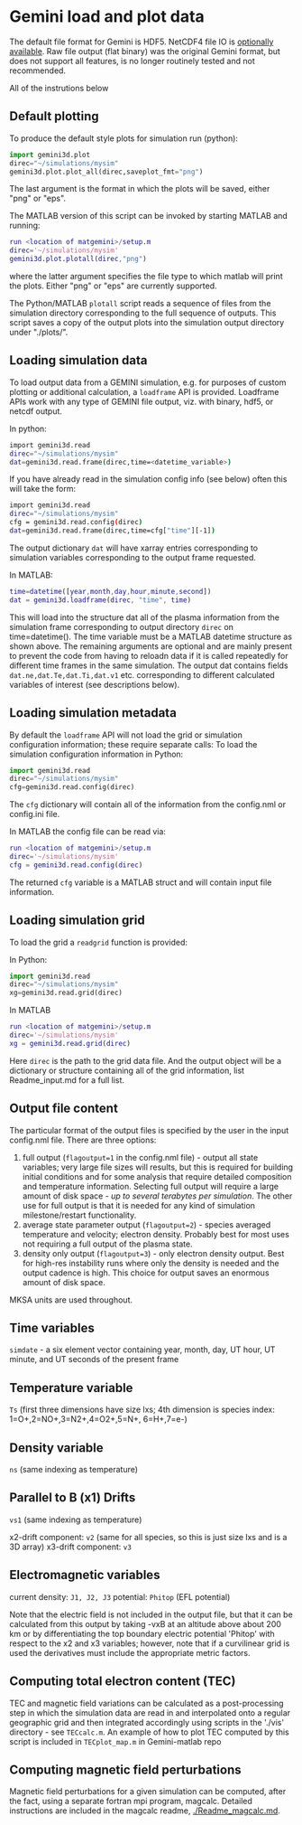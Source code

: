 # Gemini load and plot data

The default file format for Gemini is HDF5.  NetCDF4 file IO is [optionally available](./Readme_cmake.md).  Raw file output (flat binary) was the original Gemini format, but does not support all features, is no longer routinely tested and not recommended.

All of the instrutions below

## Default plotting

To produce the default style plots for simulation run (python):

```python
import gemini3d.plot
direc="~/simulations/mysim"
gemini3d.plot.plot_all(direc,saveplot_fmt="png")
```
The last argument is the format in which the plots will be saved, either "png" or "eps".  

The MATLAB version of this script can be invoked by starting MATLAB and running:

```matlab
run <location of matgemini>/setup.m
direc='~/simulations/mysim'
gemini3d.plot.plotall(direc,"png")
```
where the latter argument specifies the file type to which matlab will print the plots.  Either "png" or "eps" are currently supported. 

The Python/MATLAB ```plotall``` script reads a sequence of files from the simulation directory corresponding to the full sequence of outputs.  This script saves a copy of the output plots into the simulation output directory under "./plots/".


## Loading simulation data

To load output data from a GEMINI simulation, e.g. for purposes of custom plotting or additional calculation, a `loadframe` API is provided.  Loadframe APIs work with any type of GEMINI file output, viz. with binary, hdf5, or netcdf output.

In python:

```sh
import gemini3d.read
direc="~/simulations/mysim"
dat=gemini3d.read.frame(direc,time=<datetime_variable>)
```

If you have already read in the simulation config info (see below) often this will take the form:

```sh
import gemini3d.read
direc="~/simulations/mysim"
cfg = gemini3d.read.config(direc)
dat=gemini3d.read.frame(direc,time=cfg["time"][-1])
```

The output dictionary ```dat``` will have xarray entries corresponding to simulation variables corresponding to the output frame requested.  

In MATLAB:

```matlab
time=datetime([year,month,day,hour,minute,second])
dat = gemini3d.loadframe(direc, "time", time)
```
This will load into the structure dat all of the plasma information from the simulation frame corresponding to output directory `direc` on time=datetime().  The time variable must be a MATLAB datetime structure as shown above.  The remaining arguments are optional and are mainly present to prevent the code from having to reloadn data if it is called repeatedly for different time frames in the same simulation.  The output dat contains fields `dat.ne,dat.Te,dat.Ti,dat.v1` etc. corresponding to different calculated variables of interest (see descriptions below).


## Loading simulation metadata

By default the `loadframe` API will not load the grid or simulation configuration information; these require separate calls:  To load the simulation configuration information in Python:

```Python
import gemini3d.read
direc="~/simulations/mysim"
cfg=gemini3d.read.config(direc)
```

The ```cfg``` dictionary will contain all of the information from the config.nml or config.ini file.  

In MATLAB the config file can be read via:

```matlab
run <location of matgemini>/setup.m
direc='~/simulations/mysim'
cfg = gemini3d.read.config(direc)
```

The returned ```cfg``` variable is a MATLAB struct and will contain input file information.  


## Loading simulation grid

To load the grid a `readgrid` function is provided:

In Python:

```python
import gemini3d.read
direc="~/simulations/mysim"
xg=gemini3d.read.grid(direc)
```

In MATLAB

```matlab
run <location of matgemini>/setup.m
direc='~/simulations/mysim'
xg = gemini3d.read.grid(direc)
```
Here ```direc``` is the path to the grid data file.  And the output object will be a dictionary or structure containing all of the grid information, list Readme_input.md for a full list.  


## Output file content

The particular format of the output files is specified by the user in the input config.nml file.  There are three options:

1. full output (`flagoutput=1` in the config.nml file) - output all state variables; very large file sizes will results, but this is required for building initial conditions and for some analysis that require detailed composition and temperature information.  Selecting full output will require a large amount of disk space  - *up to several terabytes per simulation*.  The other use for full output is that it is needed for any kind of simulation milestone/restart functionality.
2. average state parameter output (`flagoutput=2`) - species averaged temperature and velocity; electron density.  Probably best for most uses not requiring a full output of the plasma state.
3. density only output (`flagoutput=3`) - only electron density output.  Best for high-res instability runs where only the density is needed and the output cadence is high.  This choice for output saves an enormous amount of disk space.

MKSA units are used throughout.


## Time variables

`simdate` - a six element vector containing year, month, day, UT hour, UT minute, and UT seconds of the present frame


## Temperature variable

`Ts` (first three dimensions have size lxs; 4th dimension is species index:  1=O+,2=NO+,3=N2+,4=O2+,5=N+, 6=H+,7=e-)

## Density variable

`ns` (same indexing as temperature)

## Parallel to **B** (x1) Drifts

`vs1` (same indexing as temperature)

x2-drift component:  `v2` (same for all species, so this is just size lxs and is a 3D array)
x3-drift component:  `v3`

## Electromagnetic variables

current density:  `J1, J2, J3`
potential:  `Phitop` (EFL potential)

Note that the electric field is not included in the output file, but that it can be calculated from this output by taking -vxB at an altitude above about 200 km or by differentiating the top boundary electric potential 'Phitop' with respect to the x2 and x3 variables; however, note that if a curvilinear grid is used the derivatives must include the appropriate metric factors.


## Computing total electron content (TEC)

TEC and magnetic field variations can be calculated as a post-processing step in which the simulation data are read in and interpolated onto a regular geographic grid and then integrated accordingly using scripts in the './vis' directory - see `TECcalc.m`.
An example of how to plot TEC computed by this script is included in `TECplot_map.m` in Gemini-matlab repo


## Computing magnetic field perturbations

Magnetic field perturbations for a given simulation can be computed, after the fact, using a separate fortran mpi program, magcalc.
Detailed instructions are included in the magcalc readme, [./Readme_magcalc.md](./Readme_magcalc.md).
